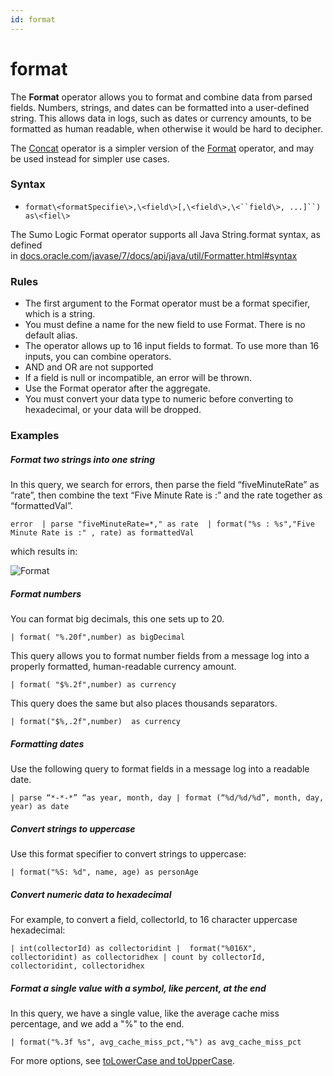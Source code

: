 ```yaml
---
id: format
---
```


# format

The **Format** operator allows you to format and combine data from
parsed fields. Numbers, strings, and dates can be formatted into
a user-defined string. This allows data in logs, such as dates or
currency amounts, to be formatted as human readable, when otherwise it
would be hard to decipher.

The [Concat](concat.md "concat") operator is a simpler version of the
[Format](./format.md "format") operator, and may be used instead for
simpler use cases.

### Syntax

* `format\<formatSpecifie\>,\<field\>[,\<field\>,\<``field\>, ...]``) as\<fiel\>`

The Sumo Logic Format operator supports all Java String.format syntax,
as defined
in [docs.oracle.com/javase/7/docs/api/java/util/Formatter.html#syntax](https://docs.oracle.com/javase/7/docs/api/java/util/Formatter.html#syntax "https://docs.oracle.com/javase/7/docs/api/java/util/Formatter.html#syntax")

### Rules

* The first argument to the Format operator must be a format
    specifier, which is a string.
* You must define a name for the new field to use Format. There is no
    default alias.
* The operator allows up to 16 input fields to format. To use more
    than 16 inputs, you can combine operators.
* AND and OR are not supported
* If a field is null or incompatible, an error will be thrown.
* Use the Format operator after the aggregate.
* You must convert your data type to numeric before converting to
    hexadecimal, or your data will be dropped.

### Examples

##### Format two strings into one string

In this query, we search for errors, then parse the field
“fiveMinuteRate” as “rate”, then combine the text “Five Minute Rate is
:” and the rate together as “formattedVal”.

`error  | parse "fiveMinuteRate=*," as rate  | format("%s : %s","Five Minute Rate is :" , rate) as formattedVal`

which results in:

![Format](../../static/img/search-query-language/search-operators/format/Format.png)

##### Format numbers

You can format big decimals, this one sets up to 20.

`| format( "%.20f",number) as bigDecimal`

This query allows you to format number fields from a message log into a
properly formatted, human-readable currency amount.

`| format( "$%.2f",number) as currency`

This query does the same but also places thousands separators.

`| format("$%,.2f",number)  as currency`

##### Formatting dates

Use the following query to format fields in a message log into a
readable date.

`| parse “*-*-*” “as year, month, day | format (“%d/%d/%d”, month, day, year) as date`

##### Convert strings to uppercase

Use this format specifier to convert strings to uppercase:

`| format("%S: %d", name, age) as personAge`

##### Convert numeric data to hexadecimal

For example, to convert a field, collectorId, to 16 character uppercase
hexadecimal:

`| int(collectorId) as collectoridint |  format("%016X", collectoridint) as collectoridhex | count by collectorId, collectoridint, collectoridhex`

##### Format a single value with a symbol, like percent, at the end

In this query, we have a single value, like the average cache miss
percentage, and we add a "%" to the end.

`| format("%.3f %s", avg_cache_miss_pct,"%") as avg_cache_miss_pct`

For more options, see [toLowerCase and
toUpperCase](toLowerCase-and-toUpperCase.md "toLowerCase and toUpperCase").
